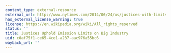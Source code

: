 ```yaml
---
content_type: external-resource
external_url: http://www.nytimes.com/2014/06/24/us/justices-with-limits-let-epa-curb-power-plant-gases.html
has_external_license_warning: true
license: https://en.wikipedia.org/wiki/All_rights_reserved
status: ''
title: Justices Uphold Emission Limits on Big Industry
uid: c0af75f1-ce65-4ce1-a237-aac976a55bc6
wayback_url: ''
---
```

